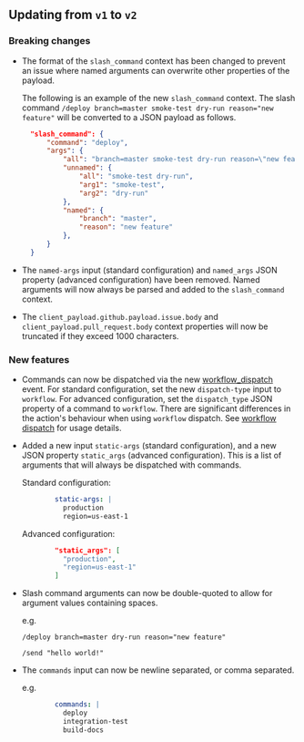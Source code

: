 ## Updating from `v1` to `v2`

### Breaking changes

- The format of the `slash_command` context has been changed to prevent an issue where named arguments can overwrite other properties of the payload.

  The following is an example of the new `slash_command` context. The slash command `/deploy branch=master smoke-test dry-run reason="new feature"` will be converted to a JSON payload as follows.

  ```json
    "slash_command": {
        "command": "deploy",
        "args": {
            "all": "branch=master smoke-test dry-run reason=\"new feature\"",
            "unnamed": {
                "all": "smoke-test dry-run",
                "arg1": "smoke-test",
                "arg2": "dry-run"
            },
            "named": {
                "branch": "master",
                "reason": "new feature"
            },
        }
    }
  ```

- The `named-args` input (standard configuration) and `named_args` JSON property (advanced configuration) have been removed. Named arguments will now always be parsed and added to the `slash_command` context.

- The `client_payload.github.payload.issue.body` and `client_payload.pull_request.body` context properties will now be truncated if they exceed 1000 characters.

### New features

- Commands can now be dispatched via the new [workflow_dispatch](https://docs.github.com/en/actions/reference/events-that-trigger-workflows#workflow_dispatch) event. For standard configuration, set the new `dispatch-type` input to `workflow`. For advanced configuration, set the `dispatch_type` JSON property of a command to `workflow`.
  There are significant differences in the action's behaviour when using `workflow` dispatch. See [workflow dispatch](workflow-dispatch.md) for usage details.

- Added a new input `static-args` (standard configuration), and a new JSON property `static_args` (advanced configuration). This is a list of arguments that will always be dispatched with commands.

  Standard configuration:
  ```yml
          static-args: |
            production
            region=us-east-1
  ```
  Advanced configuration:
  ```json
          "static_args": [
            "production",
            "region=us-east-1"
          ]
  ```

- Slash command arguments can now be double-quoted to allow for argument values containing spaces.

  e.g.
  ```
  /deploy branch=master dry-run reason="new feature"
  ```
  ```
  /send "hello world!"
  ```

- The `commands` input can now be newline separated, or comma separated.

  e.g.
  ```yml
          commands: |
            deploy
            integration-test
            build-docs
  ```

